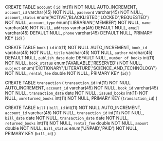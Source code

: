 CREATE TABLE `account` (
  `id` int(11) NOT NULL AUTO_INCREMENT,
  `account_id` varchar(45) NOT NULL,
  `password` varchar(45) NOT NULL,
  `account_status` enum('ACTIVE','BLACKLISTED','LOCKED','REQUESTED') NOT NULL,
  `account_type` enum('LIBRARIAN','MEMBER') NOT NULL,
  `name` varchar(45) NOT NULL,
  `address` varchar(45) DEFAULT NULL,
  `email` varchar(45) DEFAULT NULL,
  `phone` varchar(45) DEFAULT NULL,
  PRIMARY KEY (`id`)
)

CREATE TABLE `book` (
  `id` int(11) NOT NULL AUTO_INCREMENT,
  `book_id` varchar(45) NOT NULL,
  `title` varchar(45) NOT NULL,
  `author` varchar(45) DEFAULT NULL,
  `publish_date` date DEFAULT NULL,
  `number_of_books` int(11) NOT NULL,
  `book_status` enum('AVAILABLE','RESERVED') NOT NULL,
  `subject` enum('DICTIONARY','LITERATURE','SCIENCE_AND_TECHNOLOGY') NOT NULL,
  `rental_fee` double NOT NULL,
  PRIMARY KEY (`id`)
)

CREATE TABLE `transaction` (
  `transaction_id` int(11) NOT NULL AUTO_INCREMENT,
  `account_id` varchar(45) NOT NULL,
  `book_id` varchar(45) NOT NULL,
  `transaction_date` date NOT NULL,
  `issued_books` int(11) NOT NULL,
  `unreturned_books` int(11) NOT NULL,
  PRIMARY KEY (`transaction_id`)
)

CREATE TABLE `bill` (
  `bill_id` int(11) NOT NULL AUTO_INCREMENT,
  `account_id` varchar(45) NOT NULL,
  `transaction_id` int(11) NOT NULL,
  `bill_date` date NOT NULL,
  `transaction_date` date NOT NULL,
  `returned_books` int(11) NOT NULL,
  `rental_fee` double NOT NULL,
  `amount` double NOT NULL,
  `bill_status` enum('UNPAID','PAID') NOT NULL,
  PRIMARY KEY (`bill_id`)
)